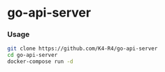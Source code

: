 # go-api-server
### Usage
```bash
git clone https://github.com/K4-R4/go-api-server
cd go-api-server
docker-compose run -d
```
